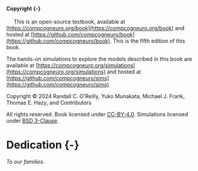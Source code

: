 #### Copyright {-}

&nbsp;&nbsp;&nbsp;&nbsp; This is an open-source textbook, available at [https://compcogneuro.org/book](https://compcogneuro.org/book) and hosted at [https://github.com/compcogneuro/book](https://github.com/compcogneuro/book). This is the fifth edition of this book.

The hands-on simulations to explore the models described in this book are available at [https://compcogneuro.org/simulations](https://compcogneuro.org/simulations) and hosted at [https://github.com/compcogneuro/sims](https://github.com/compcogneuro/sims)

Copyright © 2024 Randall C. O'Reilly, Yuko Munakata, Michael J. Frank, Thomas E. Hazy, and Contributors

All rights reserved. Book licensed under [CC-BY-4.0](https://github.com/compcogneuro/book/blob/main/LICENSE). Simulations licensed under [BSD 3-Clause](https://github.com/compcogneuro/sims/blob/main/LICENSE).

# Dedication {-}

_To our families._


